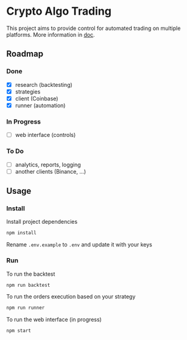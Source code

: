 # Crypto Algo Trading
This project aims to provide control for automated trading on multiple platforms. More information in [doc](https://filipmolcik.com/algo-trading-cryptocurrency/).

## Roadmap

### Done
- [x] research (backtesting)
- [x] strategies
- [x] client (Coinbase)
- [x] runner (automation)

### In Progress
- [ ] web interface (controls)

### To Do
- [ ] analytics, reports, logging
- [ ] another clients (Binance, ...)

## Usage
### Install
Install project dependencies
```bash
npm install
```
Rename ```.env.example``` to ```.env``` and update it with your keys

### Run
To run the backtest
```bash
npm run backtest
```
To run the orders execution based on your strategy
```bash
npm run runner
```
To run the web interface (in progress)
```bash
npm start
```
